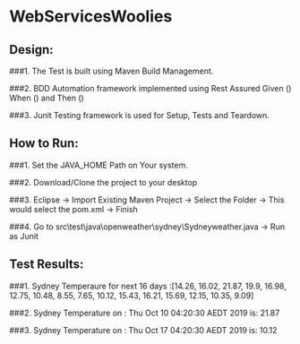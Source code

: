 # WebServicesWoolies



## Design:

###1. The Test is built using Maven Build Management.

###2. BDD Automation framework implemented using Rest Assured Given () When () and Then ()

###3. Junit Testing framework is used for Setup, Tests and Teardown.



## How to Run:

###1. Set the JAVA_HOME Path on Your system.

###2. Download/Clone the project to your desktop

###3. Eclipse -> Import Existing Maven Project -> Select the Folder -> This would select the pom.xml -> Finish

###4. Go to src\test\java\openweather\sydney\Sydneyweather.java -> Run as Junit 


## Test Results:
###1. Sydney Temperaure for next 16 days :[14.26, 16.02, 21.87, 19.9, 16.98, 12.75, 10.48, 8.55, 7.65, 10.12, 15.43, 16.21, 15.69, 12.15, 10.35, 9.09]

###2. Sydney Temperature on : Thu Oct 10 04:20:30 AEDT 2019 is: 21.87

###3. Sydney Temperature on : Thu Oct 17 04:20:30 AEDT 2019 is: 10.12


